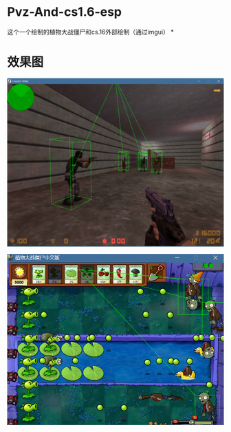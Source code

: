 # Pvz-And-cs1.6-esp
这个一个绘制的植物大战僵尸和cs.16外部绘制（通过imgui）
*
# 效果图
![Image text](https://github.com/shibaming/Pvz-And-cs1.6-esp/blob/main/effect/cs.png)

![Image text](https://github.com/shibaming/Pvz-And-cs1.6-esp/blob/main/effect/pvz.png)

